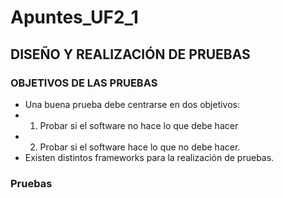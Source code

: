 # Apuntes_UF2_1
## DISEÑO Y REALIZACIÓN DE PRUEBAS
### OBJETIVOS DE LAS PRUEBAS
- Una buena prueba debe centrarse en dos objetivos:
- 1. Probar si el software no hace lo que debe hacer
- 2. Probar si el software hace lo que no debe hacer.
- Existen distintos frameworks para la realización de pruebas.

### Pruebas

